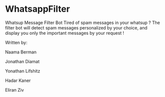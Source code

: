 # WhatsappFilter
Whatsup Message Filter Bot
Tired of spam messages in your whatsup ? The filter bot will detect spam messages personalized by your choice, and display you only the important messages by your request !

Written by: 

Naama Berman

Jonathan  Diamat

Yonathan Lifshitz

Hadar Kaner

Eliran Ziv
